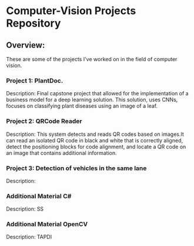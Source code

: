 # Computer-Vision Projects Repository

## Overview:
These are some of the projects I've worked on in the field of computer vision. 

### Project 1: PlantDoc.
Description: Final capstone project that allowed for the implementation of a business model for a deep learning solution. This solution, uses CNNs, focuses on classifying plant diseases using an image of a leaf.

### Project 2: QRCode Reader
Description: This system detects and reads QR codes based on images.It can read an isolated QR code in black and white that is correctly aligned, detect the positioning blocks for code alignment, and locate a QR code on an image that contains additional information.

### Project 3: Detection of vehicles in the same lane
Description:

### Additional Material C#
Description: SS

### Additional Material OpenCV
Description: TAPDI
